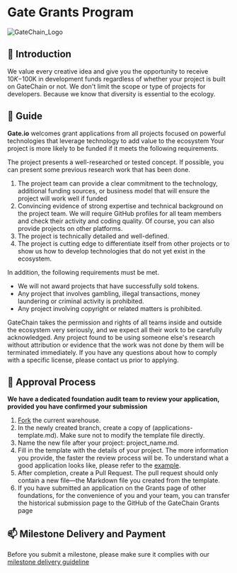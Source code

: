 # Gate Grants Program
![GateChain_Logo](https://user-images.githubusercontent.com/87936778/127801557-cce9604c-61bf-442e-9675-65139f24368e.png)



## 📌 Introduction
We value every creative idea and give you the opportunity to receive $10K-$100K in development funds regardless of whether your project is built on GateChain or not. We don't limit the scope or type of projects for developers. Because we know that diversity is essential to the ecology.

## 📝 Guide
**Gate.io** welcomes grant applications from all projects focused on powerful technologies that leverage technology to add value to the ecosystem
Your project is more likely to be funded if it meets the following requirements.

The project presents a well-researched or tested concept. If possible, you can present some previous research work that has been done.  
1. The project team can provide a clear commitment to the technology, additional funding sources, or business model that will ensure the project will work well if funded  
2. Convincing evidence of strong expertise and technical background on the project team. We will require GitHub profiles for all team members and check their activity and coding quality. Of course, you can also provide projects on other platforms.  
3. The project is technically detailed and well-defined.  
4. The project is cutting edge to differentiate itself from other projects or to show us how to develop technologies that do not yet exist in the ecosystem.

In addition, the following requirements must be met.  
 - We will not award projects that have successfully sold tokens.  
 - Any project that involves gambling, illegal transactions, money laundering or criminal activity is prohibited.  
 - Any project involving copyright or related matters is prohibited.

GateChain takes the permission and rights of all teams inside and outside the ecosystem very seriously, and we expect all their work to be carefully acknowledged. Any project found to be using someone else's research without attribution or evidence that the work was not done by them will be terminated immediately. If you have any questions about how to comply with a specific license, please contact us prior to applying.

## 📝 Approval Process
**We have a dedicated foundation audit team to review your application, provided you have confirmed your submission**  
1) [Fork](https://github.com/gategrants/Grants-Program) the current warehouse.   
2) In the newly created branch, create a copy of (applications-template.md). Make sure not to modify the template file directly.  
3) Name the new file after your project: project_name.md.   
4) Fill in the template with the details of your project. The more information you provide, the faster the review process will be. To understand what a good application looks like, please refer to the [example](https://github.com/GateChain-Foundation/Grants-Program/blob/main/applications/application-template.md).  
5) After completion, create a Pull Request. The pull request should only contain a new file—the Markdown file you created from the template.  
6) If you have submitted an application on the Grants page of other foundations, for the convenience of you and your team, you can transfer the historical submission page to the GitHub of the GateChain Grants page


## 📫 Milestone Delivery and Payment
Before you submit a milestone, please make sure it complies with our [milestone delivery guideline](https://github.com/GateChain-Foundation/Grants-Program/blob/main/docs/Milestone-Delivery-Guidelines.md) 
